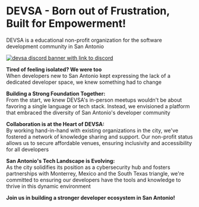 # DEVSA - Born out of Frustration, Built for Empowerment!
DEVSA is a educational non-profit organization for the software development community in San Antonio

<a href="https://discord.gg/cvHHzThrEw">
  <img src="https://github.com/devsanantonio/.github/assets/92760924/42b54f68-1072-4a26-bbd4-2490bad1a167" alt="devsa discord banner with link to discord" />
</a>

**Tired of feeling isolated? We were too** </br>
When developers new to San Antonio kept expressing the lack of a dedicated developer space, we knew something had to change

**Building a Strong Foundation Together:** </br>
From the start, we knew DEVSA's in-person meetups wouldn't be about favoring a single language or tech stack. Instead, we envisioned a platform that embraced the diversity of San Antonio's developer community

**Collaboration is at the Heart of DEVSA:** </br>
By working hand-in-hand with existing organizations in the city, we've fostered a network of knowledge sharing and support. Our non-profit status allows us to secure affordable venues, ensuring inclusivity and accessibility for all developers

**San Antonio's Tech Landscape is Evolving:** </br>
As the city solidifies its position as a cybersecurity hub and fosters partnerships with Monterrey, Mexico and the South Texas triangle, we're committed to ensuring our developers have the tools and knowledge to thrive in this dynamic environment

<strong>Join us in building a stronger developer ecosystem in San Antonio!</strong>
